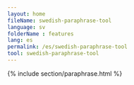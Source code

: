 ```yaml
---
layout: home
fileName: swedish-paraphrase-tool
language: sv    
folderName : features
lang: es
permalink: /es/swedish-paraphrase-tool
tool: swedish-paraphrase-tool
---
```

{% include section/paraphrase.html %}